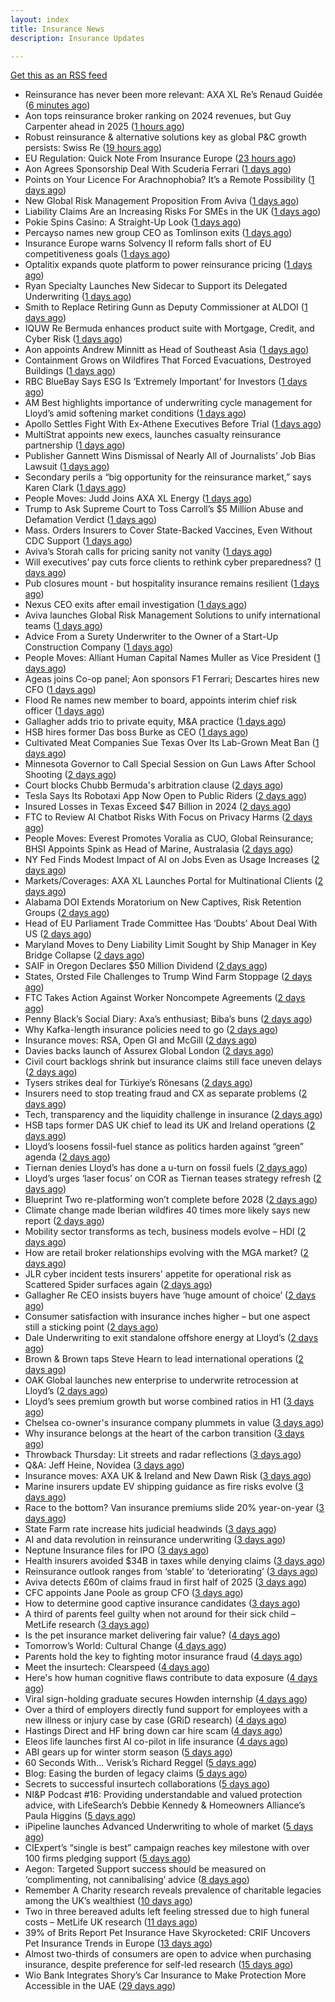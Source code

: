 ```yaml
---
layout: index
title: Insurance News
description: Insurance Updates

---
```


[Get this as an RSS feed](/insurance.rss)

<!-- news_marker starts -->
- Reinsurance has never been more relevant: AXA XL Re’s Renaud Guidée ([6 minutes ago](https://www.reinsurancene.ws/reinsurance-has-never-been-more-relevant-axa-xl-res-renaud-guidee/))
- Aon tops reinsurance broker ranking on 2024 revenues, but Guy Carpenter ahead in 2025 ([1 hours ago](https://www.reinsurancene.ws/aon-tops-reinsurance-broker-ranking-on-2024-revenues-but-guy-carpenter-ahead-in-2025/))
- Robust reinsurance & alternative solutions key as global P&C growth persists: Swiss Re ([19 hours ago](https://www.reinsurancene.ws/robust-reinsurance-alternative-solutions-key-as-global-pc-growth-persists-swiss-re/))
- EU Regulation: Quick Note From Insurance Europe ([23 hours ago](https://insurance-edge.net/2025/09/06/eu-regulation-quick-note-from-insurance-europe/))
- Aon Agrees Sponsorship Deal With Scuderia Ferrari ([1 days ago](https://insurance-edge.net/2025/09/05/aon-agrees-sponsorship-deal-with-scuderia-ferrari/))
- Points on Your Licence For Arachnophobia? It’s a Remote Possibility ([1 days ago](https://insurance-edge.net/2025/09/05/points-on-your-licence-for-arachnophobia-its-a-remote-possibility/))
- New Global Risk Management Proposition From Aviva ([1 days ago](https://insurance-edge.net/2025/09/05/new-global-risk-management-proposition-from-aviva/))
- Liability Claims Are an Increasing Risks For SMEs in the UK ([1 days ago](https://insurance-edge.net/2025/09/05/liability-claims-are-an-increasing-risks-for-smes-in-the-uk/))
- Pokie Spins Casino: A Straight-Up Look ([1 days ago](https://insurance-edge.net/2025/09/05/pokie-spins-casino-review-games-bonuses-payments/))
- Percayso names new group CEO as Tomlinson exits ([1 days ago](https://www.postonline.co.uk/people/7958971/percayso-names-new-group-ceo-as-tomlinson-exits))
- Insurance Europe warns Solvency II reform falls short of EU competitiveness goals ([1 days ago](https://www.reinsurancene.ws/insurance-europe-warns-solvency-ii-reform-falls-short-of-eu-competitiveness-goals/))
- Optalitix expands quote platform to power reinsurance pricing ([1 days ago](https://www.reinsurancene.ws/optalitix-expands-quote-platform-to-power-reinsurance-pricing/))
- Ryan Specialty Launches New Sidecar to Support its Delegated Underwriting ([1 days ago](https://www.insurancejournal.com/news/international/2025/09/05/838132.htm))
- Smith to Replace Retiring Gunn as Deputy Commissioner at ALDOI ([1 days ago](https://www.insurancejournal.com/news/southeast/2025/09/05/838134.htm))
- IQUW Re Bermuda enhances product suite with Mortgage, Credit, and Cyber Risk ([1 days ago](https://www.reinsurancene.ws/iquw-re-bermuda-enhances-product-suite-with-mortgage-credit-and-cyber-risk/))
- Aon appoints Andrew Minnitt as Head of Southeast Asia ([1 days ago](https://www.reinsurancene.ws/aon-appoints-andrew-minnitt-as-head-of-southeast-asia/))
- Containment Grows on Wildfires That Forced Evacuations, Destroyed Buildings ([1 days ago](https://www.insurancejournal.com/news/west/2025/09/05/838128.htm))
- RBC BlueBay Says ESG Is ‘Extremely Important’ for Investors ([1 days ago](https://www.insurancejournal.com/news/international/2025/09/05/838123.htm))
- AM Best highlights importance of underwriting cycle management for Lloyd’s amid softening market conditions ([1 days ago](https://www.reinsurancene.ws/am-best-highlights-importance-of-underwriting-cycle-management-for-lloyds-amid-softening-market-conditions/))
- Apollo Settles Fight With Ex-Athene Executives Before Trial ([1 days ago](https://www.insurancejournal.com/news/national/2025/09/05/838118.htm))
- MultiStrat appoints new execs, launches casualty reinsurance partnership ([1 days ago](https://www.reinsurancene.ws/multistrat-appoints-new-execs-launches-casualty-reinsurance-partnership/))
- Publisher Gannett Wins Dismissal of Nearly All of Journalists’ Job Bias Lawsuit ([1 days ago](https://www.insurancejournal.com/news/national/2025/09/05/838115.htm))
- Secondary perils a “big opportunity for the reinsurance market,” says Karen Clark ([1 days ago](https://www.reinsurancene.ws/secondary-perils-a-big-opportunity-for-the-reinsurance-market-says-karen-clark/))
- People Moves: Judd Joins AXA XL Energy ([1 days ago](https://www.insurancejournal.com/news/east/2025/09/05/837044.htm))
- Trump to Ask Supreme Court to Toss Carroll’s $5 Million Abuse and Defamation Verdict ([1 days ago](https://www.insurancejournal.com/news/east/2025/09/05/838108.htm))
- Mass. Orders Insurers to Cover State-Backed Vaccines, Even Without CDC Support ([1 days ago](https://www.insurancejournal.com/news/east/2025/09/05/838104.htm))
- Aviva’s Storah calls for pricing sanity not vanity ([1 days ago](https://www.postonline.co.uk/news/7958958/aviva%E2%80%99s-storah-calls-for-pricing-sanity-not-vanity))
- Will executives’ pay cuts force clients to rethink cyber preparedness? ([1 days ago](https://www.insurancebusinessmag.com/uk/news/cyber/will-executives-pay-cuts-force-clients-to-rethink-cyber-preparedness-548661.aspx))
- Pub closures mount - but hospitality insurance remains resilient ([1 days ago](https://www.insurancebusinessmag.com/uk/news/hospitality/pub-closures-mount--but-hospitality-insurance-remains-resilient-548636.aspx))
- Nexus CEO exits after email investigation ([1 days ago](https://www.postonline.co.uk/commercial/7958965/nexus-ceo-exits-after-email-investigation))
- Aviva launches Global Risk Management Solutions to unify international teams ([1 days ago](https://www.insurancebusinessmag.com/uk/news/breaking-news/aviva-launches-global-risk-management-solutions-to-unify-international-teams-548625.aspx))
- Advice From a Surety Underwriter to the Owner of a Start-Up Construction Company ([1 days ago](https://www.insurancejournal.com/blogs/old-republic-surety/2025/09/05/830862.htm))
- People Moves: Alliant Human Capital Names Muller as Vice President ([1 days ago](https://www.insurancejournal.com/news/midwest/2025/09/05/837798.htm))
- Ageas joins Co-op panel; Aon sponsors F1 Ferrari; Descartes hires new CFO ([1 days ago](https://www.postonline.co.uk/news/7958952/ageas-joins-co-op-panel-aon-sponsors-f1-ferrari-descartes-hires-new-cfo))
- Flood Re names new member to board, appoints interim chief risk officer ([1 days ago](https://www.insurancebusinessmag.com/uk/news/breaking-news/flood-re-names-new-member-to-board-appoints-interim-chief-risk-officer-548616.aspx))
- Gallagher adds trio to private equity, M&A practice ([1 days ago](https://www.insurancebusinessmag.com/uk/news/breaking-news/gallagher-adds-trio-to-private-equity-manda-practice-548613.aspx))
- HSB hires former Das boss Burke as CEO ([1 days ago](https://www.postonline.co.uk/news/7958961/hsb-hires-former-das-boss-burke-as-ceo))
- Cultivated Meat Companies Sue Texas Over Its Lab-Grown Meat Ban ([1 days ago](https://www.insurancejournal.com/news/southcentral/2025/09/05/837804.htm))
- Minnesota Governor to Call Special Session on Gun Laws After School Shooting ([2 days ago](https://www.insurancejournal.com/news/midwest/2025/09/05/838077.htm))
- Court blocks Chubb Bermuda's arbitration clause ([2 days ago](https://www.insurancebusinessmag.com/uk/news/breaking-news/court-blocks-chubb-bermudas-arbitration-clause-548598.aspx))
- Tesla Says Its Robotaxi App Now Open to Public Riders ([2 days ago](https://www.insurancejournal.com/news/southcentral/2025/09/05/837907.htm))
- Insured Losses in Texas Exceed $47 Billion in 2024 ([2 days ago](https://www.insurancejournal.com/news/southcentral/2025/09/05/837979.htm))
- FTC to Review AI Chatbot Risks With Focus on Privacy Harms ([2 days ago](https://www.insurancejournal.com/news/national/2025/09/05/837985.htm))
- People Moves: Everest Promotes Voralia as CUO, Global Reinsurance; BHSI Appoints Spink as Head of Marine, Australasia ([2 days ago](https://www.insurancejournal.com/news/international/2025/09/05/838089.htm))
- NY Fed Finds Modest Impact of AI on Jobs Even as Usage Increases ([2 days ago](https://www.insurancejournal.com/news/national/2025/09/05/837974.htm))
- Markets/Coverages: AXA XL Launches Portal for Multinational Clients ([2 days ago](https://www.insurancejournal.com/news/international/2025/09/05/838093.htm))
- Alabama DOI Extends Moratorium on New Captives, Risk Retention Groups ([2 days ago](https://www.insurancejournal.com/news/southeast/2025/09/05/837891.htm))
- Head of EU Parliament Trade Committee Has ‘Doubts’ About Deal With US ([2 days ago](https://www.insurancejournal.com/news/international/2025/09/05/837999.htm))
- Maryland Moves to Deny Liability Limit Sought by Ship Manager in Key Bridge Collapse ([2 days ago](https://www.insurancejournal.com/news/east/2025/09/05/837870.htm))
- SAIF in Oregon Declares $50 Million Dividend ([2 days ago](https://www.insurancejournal.com/news/west/2025/09/05/837792.htm))
- States, Orsted File Challenges to Trump Wind Farm Stoppage ([2 days ago](https://www.insurancejournal.com/news/east/2025/09/05/837954.htm))
- FTC Takes Action Against Worker Noncompete Agreements ([2 days ago](https://www.insurancejournal.com/news/national/2025/09/05/838042.htm))
- Penny Black’s Social Diary: Axa’s enthusiast; Biba’s buns ([2 days ago](https://www.postonline.co.uk/people/7958297/penny-black%E2%80%99s-social-diary-axa%E2%80%99s-enthusiast-biba%E2%80%99s-buns))
- Why Kafka-length insurance policies need to go ([2 days ago](https://www.postonline.co.uk/regulation/7958932/why-kafka-length-insurance-policies-need-to-go))
- Insurance moves: RSA, Open GI and McGill ([2 days ago](https://www.insurancebusinessmag.com/uk/news/breaking-news/insurance-moves-rsa-open-gi-and-mcgill-548562.aspx))
- Davies backs launch of Assurex Global London ([2 days ago](https://www.insurancebusinessmag.com/uk/news/breaking-news/davies-backs-launch-of-assurex-global-london-548560.aspx))
- Civil court backlogs shrink but insurance claims still face uneven delays ([2 days ago](https://www.insurancebusinessmag.com/uk/news/legal-insights/civil-court-backlogs-shrink-but-insurance-claims-still-face-uneven-delays-548558.aspx))
- Tysers strikes deal for Türkiye’s Rönesans ([2 days ago](https://www.insurancebusinessmag.com/uk/news/breaking-news/tysers-strikes-deal-for-turkiyes-ronesans-548557.aspx))
- Insurers need to stop treating fraud and CX as separate problems ([2 days ago](https://www.dig-in.com/opinion/insurers-to-stop-treating-fraud-and-cx-as-separate-problems))
- Tech, transparency and the liquidity challenge in insurance ([2 days ago](https://www.dig-in.com/opinion/tech-transparency-and-liquidity-challenge-in-insurance))
- HSB taps former DAS UK chief to lead its UK and Ireland operations ([2 days ago](https://www.insurancebusinessmag.com/uk/news/breaking-news/hsb-taps-former-das-uk-chief-to-lead-its-uk-and-ireland-operations-548501.aspx))
- Lloyd’s loosens fossil-fuel stance as politics harden against “green” agenda ([2 days ago](https://www.insurancebusinessmag.com/uk/news/breaking-news/lloyds-loosens-fossilfuel-stance-as-politics-harden-against-green-agenda-548479.aspx))
- Tiernan denies Lloyd’s has done a u-turn on fossil fuels ([2 days ago](https://www.postonline.co.uk/lloyd%E2%80%99slondon/7958955/tiernan-denies-lloyd%E2%80%99s-has-done-a-u-turn-on-fossil-fuels))
- Lloyd’s urges ‘laser focus’ on COR as Tiernan teases strategy refresh ([2 days ago](https://www.postonline.co.uk/lloyd%E2%80%99slondon/7958954/lloyd%E2%80%99s-urges-%E2%80%98laser-focus%E2%80%99-on-cor-as-tiernan-teases-strategy-refresh))
- Blueprint Two re-platforming won’t complete before 2028 ([2 days ago](https://www.postonline.co.uk/lloyd%E2%80%99slondon/7958953/blueprint-two-re-platforming-won%E2%80%99t-complete-before-2028))
- Climate change made Iberian wildfires 40 times more likely says new report ([2 days ago](https://www.insurancebusinessmag.com/uk/news/catastrophe/climate-change-made-iberian-wildfires-40-times-more-likely-says-new-report-548466.aspx))
- Mobility sector transforms as tech, business models evolve – HDI ([2 days ago](https://www.insurancebusinessmag.com/uk/news/auto-motor/mobility-sector-transforms-as-tech-business-models-evolve--hdi-548437.aspx))
- How are retail broker relationships evolving with the MGA market? ([2 days ago](https://www.insurancebusinessmag.com/uk/tv/how-are-retail-broker-relationships-evolving-with-the-mga-market-548433.aspx))
- JLR cyber incident tests insurers' appetite for operational risk as Scattered Spider surfaces again ([2 days ago](https://www.insurancebusinessmag.com/uk/news/cyber/jlr-cyber-incident-tests-insurers-appetite-for-operational-risk-as-scattered-spider-surfaces-again-548432.aspx))
- Gallagher Re CEO insists buyers have ‘huge amount of choice’ ([2 days ago](https://www.postonline.co.uk/reinsurance/7958947/gallagher-re-ceo-insists-buyers-have-%E2%80%98huge-amount-of-choice%E2%80%99))
- Consumer satisfaction with insurance inches higher – but one aspect still a sticking point ([2 days ago](https://www.insurancebusinessmag.com/uk/news/breaking-news/consumer-satisfaction-with-insurance-inches-higher--but-one-aspect-still-a-sticking-point-548416.aspx))
- Dale Underwriting to exit standalone offshore energy at Lloyd’s ([2 days ago](https://www.insurancebusinessmag.com/uk/news/breaking-news/dale-underwriting-to-exit-standalone-offshore-energy-at-lloyds-548413.aspx))
- Brown & Brown taps Steve Hearn to lead international operations ([2 days ago](https://www.insurancebusinessmag.com/uk/news/breaking-news/brown-and-brown-taps-steve-hearn-to-lead-international-operations-548410.aspx))
- OAK Global launches new enterprise to underwrite retrocession at Lloyd’s ([2 days ago](https://www.insurancebusinessmag.com/uk/news/property-insurance/oak-global-launches-new-enterprise-to-underwrite-retrocession-at-lloyds-548406.aspx))
- Lloyd’s sees premium growth but worse combined ratios in H1 ([3 days ago](https://www.insurancebusinessmag.com/uk/news/breaking-news/lloyds-sees-premium-growth-but-worse-combined-ratios-in-h1-548394.aspx))
- Chelsea co-owner's insurance company plummets in value ([3 days ago](https://www.insurancebusinessmag.com/uk/news/breaking-news/chelsea-coowners-insurance-company-plummets-in-value-548361.aspx))
- Why insurance belongs at the heart of the carbon transition ([3 days ago](https://www.postonline.co.uk/commercial/7958927/why-insurance-belongs-at-the-heart-of-the-carbon-transition))
- Throwback Thursday: Lit streets and radar reflections ([3 days ago](https://www.postonline.co.uk/personal/7956764/throwback-thursday-lit-streets-and-radar-reflections))
- Q&A: Jeff Heine, Novidea ([3 days ago](https://www.postonline.co.uk/technology/7957699/qa-jeff-heine-novidea))
- Insurance moves: AXA UK & Ireland and New Dawn Risk ([3 days ago](https://www.insurancebusinessmag.com/uk/news/breaking-news/insurance-moves-axa-uk-and-ireland-and-new-dawn-risk-548375.aspx))
- Marine insurers update EV shipping guidance as fire risks evolve ([3 days ago](https://www.insurancebusinessmag.com/uk/news/marine/marine-insurers-update-ev-shipping-guidance-as-fire-risks-evolve-548373.aspx))
- Race to the bottom? Van insurance premiums slide 20% year-on-year ([3 days ago](https://www.insurancebusinessmag.com/uk/news/auto-motor/race-to-the-bottom-van-insurance-premiums-slide-20-yearonyear-548371.aspx))
- State Farm rate increase hits judicial headwinds ([3 days ago](https://www.dig-in.com/news/state-farm-rate-increase-hits-judicial-headwinds))
- AI and data revolution in reinsurance underwriting ([3 days ago](https://www.dig-in.com/opinion/ai-and-data-revolution-in-reinsurance-underwriting))
- Neptune Insurance files for IPO ([3 days ago](https://www.dig-in.com/articles/neptune-insurance-files-for-ipo))
- Health insurers avoided $34B in taxes while denying claims ([3 days ago](https://www.dig-in.com/news/health-insurers-avoided-34b-in-taxes-while-denying-claims))
- Reinsurance outlook ranges from ‘stable’ to ‘deteriorating’ ([3 days ago](https://www.postonline.co.uk/reinsurance/7958944/reinsurance-outlook-ranges-from-%E2%80%98stable%E2%80%99-to-%E2%80%98deteriorating%E2%80%99))
- Aviva detects £60m of claims fraud in first half of 2025 ([3 days ago](https://www.postonline.co.uk/news/7958946/aviva-detects-%C2%A360m-of-claims-fraud-in-first-half-of-2025))
- CFC appoints Jane Poole as group CFO ([3 days ago](https://www.postonline.co.uk/news/7958945/cfc-appoints-jane-poole-as-group-cfo))
- How to determine good captive insurance candidates ([3 days ago](https://www.dig-in.com/advisers/opinion/how-to-determine-good-captive-insurance-candidates))
- A third of parents feel guilty when not around for their sick child – MetLife research ([3 days ago](https://ifamagazine.com/a-third-of-parents-feel-guilty-when-not-around-for-their-sick-child-metlife-research/))
- Is the pet insurance market delivering fair value? ([4 days ago](https://www.postonline.co.uk/personal/7958177/is-the-pet-insurance-market-delivering-fair-value))
- Tomorrow’s World: Cultural Change ([4 days ago](https://www.postonline.co.uk/regulation/7958189/tomorrow%E2%80%99s-world-cultural-change))
- Parents hold the key to fighting motor insurance fraud ([4 days ago](https://www.postonline.co.uk/claims/7958260/parents-hold-the-key-to-fighting-motor-insurance-fraud))
- Meet the insurtech: Clearspeed ([4 days ago](https://www.dig-in.com/news/meet-the-insurtech-clearspeed))
- Here's how human cognitive flaws contribute to data exposure ([4 days ago](https://www.dig-in.com/opinion/how-cognitive-flaws-contribute-to-data-exposure))
- Viral sign-holding graduate secures Howden internship ([4 days ago](https://www.postonline.co.uk/broker/7958941/viral-sign-holding-graduate-secures-howden-internship))
- Over a third of employers directly fund support for employees with a new illness or injury case by case (GRiD research) ([4 days ago](https://ifamagazine.com/over-a-third-36-of-employers-directly-fund-support-for-employees-with-a-new-illness-or-injury-case-by-case-grid-research/))
- Hastings Direct and HF bring down car hire scam ([4 days ago](https://www.postonline.co.uk/personal/7958940/hastings-direct-and-hf-bring-down-car-hire-scam))
- Eleos life launches first AI co-pilot in life insurance ([4 days ago](https://ifamagazine.com/eleos-life-launches-first-ai-co-pilot-in-life-insurance/))
- ABI gears up for winter storm season ([5 days ago](https://www.postonline.co.uk/claims/7958926/abi-gears-up-for-winter-storm-season))
- 60 Seconds With... Verisk’s Richard Reggel ([5 days ago](https://www.postonline.co.uk/technology/7958029/60-seconds-with-verisk%E2%80%99s-richard-reggel))
- Blog: Easing the burden of legacy claims ([5 days ago](https://www.postonline.co.uk/claims/7958292/blog-easing-the-burden-of-legacy-claims))
- Secrets to successful insurtech collaborations ([5 days ago](https://www.dig-in.com/news/secrets-to-successful-insurtech-collaborations))
- NI&P Podcast #16: Providing understandable and valued protection advice, with LifeSearch’s Debbie Kennedy & Homeowners Alliance’s Paula Higgins ([5 days ago](https://ifamagazine.com/nip-podcast-16-providing-understandable-and-valued-protection-advice-with-lifesearchs-debbie-kennedy-homeowners-alliances-paula-higgins/))
- iPipeline launches Advanced Underwriting to whole of market ([5 days ago](https://ifamagazine.com/ipipeline-launches-advanced-underwriting-to-whole-of-market/))
- CIExpert’s “single is best” campaign reaches key milestone with over 100 firms pledging support ([5 days ago](https://ifamagazine.com/ciexperts-single-is-best-campaign-reaches-key-milestone-with-over-100-firms-pledging-support/))
- Aegon: Targeted Support success should be measured on ‘complimenting, not cannibalising’ advice ([8 days ago](https://ifamagazine.com/aegon-targeted-support-success-should-be-measured-on-complimenting-not-cannibalising-advice/))
- Remember A Charity research reveals prevalence of charitable legacies among the UK’s wealthiest ([10 days ago](https://ifamagazine.com/remember-a-charity-research-reveals-prevalence-of-charitable-legacies-among-the-uks-wealthiest/))
- Two in three bereaved adults left feeling stressed due to high funeral costs – MetLife UK research ([11 days ago](https://ifamagazine.com/two-in-three-bereaved-adults-left-feeling-stressed-due-to-high-funeral-costs-metlife-uk-research/))
- 39% of Brits Report Pet Insurance Have Skyrocketed: CRIF Uncovers Pet Insurance Trends in Europe ([13 days ago](https://thefintechtimes.com/39-of-brits-report-pet-insurance-have-skyrocketed-crif-uncovers-pet-insurance-trends-in-europe/))
- Almost two-thirds of consumers are open to advice when purchasing insurance, despite preference for self-led research ([15 days ago](https://ifamagazine.com/almost-two-thirds-of-consumers-are-open-to-advice-when-purchasing-insurance-despite-preference-for-self-led-research/))
- Wio Bank Integrates Shory’s Car Insurance to Make Protection More Accessible in the UAE ([29 days ago](https://thefintechtimes.com/wio-bank-integrates-shorys-car-insurance-to-make-protection-more-accessible-in-the-uae/))

<!-- news_marker ends -->